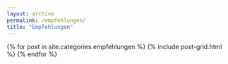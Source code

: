 ```yaml
---
layout: archive
permalink: /empfehlungen/
title: "Empfehlungen"
---
```


<div class="tiles">
{% for post in site.categories.empfehlungen %}
  {% include post-grid.html %}
{% endfor %}
</div><!-- /.tiles -->